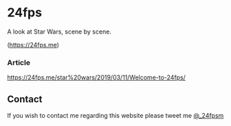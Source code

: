 # 24fps

A look at Star Wars, scene by scene.

(https://24fps.me)

### Article
https://24fps.me/star%20wars/2019/03/11/Welcome-to-24fps/

## Contact
If you wish to contact me regarding this website please tweet me [@_24fpsm](http://www.twitter.com/@24fpsm) 

